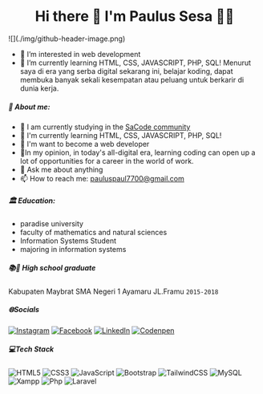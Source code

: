 <h1 align='center'>
  Hi there 👋 I'm Paulus Sesa 👨‍💻
</h1>
![](./img/github-header-image.png)


- 👀 I’m interested in web development
- 🌱 I’m currently learning HTML, CSS, JAVASCRIPT, PHP, SQL!
Menurut saya di era yang serba digital sekarang ini,
belajar koding, dapat membuka banyak sekali kesempatan atau
peluang untuk berkarir di dunia kerja.

##### 💫 About me:
- 🔭 I am currently studying in the [SaCode community](www.sacode.web.id)
- 🌱 I'm currently learning HTML, CSS, JAVASCRIPT, PHP, SQL!
- 👯 I'm want to become a web developer
- 🤔In my opinion, in today's all-digital era, learning coding can open up a lot of        opportunities for a career in the world of work.
- 💬 Ask me about anything
- 📫 How to reach me: pauluspaul7700@gmail.com

##### 🏛 Education:
- paradise university
- faculty of mathematics and natural   sciences
- Information Systems Student
- majoring in information systems

 ##### 📚🙏 High school graduate
   Kabupaten Maybrat
   SMA Negeri 1 Ayamaru JL.Framu `2015-2018`

##### 🌐Socials
[![Instagram](https://img.shields.io/badge/Instagram-%23E4405F.svg?logo=Instagram&logoColor=white)](https://www.instagram.com/sesa.paulus/)
[![Facebook](https://img.shields.io/badge/Facebook-1877F2?style=for-the-badge&logo=facebook&logoColor=white)](https://www.facebook.com/Slobofe)
[![LinkedIn](https://img.shields.io/badge/LinkedIn-%230077B5.svg?logo=linkedin&logoColor=white)](https://www.linkedin.com/in/paulus-sesa-551851240/?originalSubdomain=id)
[![Codenpen](https://img.shields.io/badge/Codepen-000000?style=for-the-badge&logo=codepen&logoColor=white)](https://codepen.io/PAULUS-SESA)


##### 💻Tech Stack
![HTML5](https://img.shields.io/badge/html5-%23E34F26.svg?style=for-the-badge&logo=html5&logoColor=white)
![CSS3](https://img.shields.io/badge/css3-%231572B6.svg?style=for-the-badge&logo=css3&logoColor=white)
![JavaScript](https://img.shields.io/badge/javascript-%23323330.svg?style=for-the-badge&logo=javascript&logoColor=%23F7DF1E) 
![Bootstrap](https://img.shields.io/badge/bootstrap-%23563D7C.svg?style=for-the-badge&logo=bootstrap&logoColor=white)
![TailwindCSS](https://img.shields.io/badge/tailwindcss-%2338B2AC.svg?style=for-the-badge&logo=tailwind-css&logoColor=white) 
![MySQL](https://img.shields.io/badge/mysql-%2300f.svg?style=for-the-badge&logo=mysql&logoColor=white)
![Xampp](https://img.shields.io/badge/Xampp-F37623?style=for-the-badge&logo=xampp&logoColor=white)
![Php](https://img.shields.io/badge/PHP-777BB4?style=for-the-badge&logo=php&logoColor=white)
![Laravel](https://img.shields.io/badge/Laravel-FF2D20?style=for-the-badge&logo=laravel&logoColor=white) 	
<!--
**seanpaulsesa/seanpaulsesa** is a ✨ _special_ ✨ repository because its `README.md` (this file) appears on your GitHub profile.

Here are some ideas to get you started:

- 🔭 I’m currently working on ...
- 🌱 I’m currently learning ...
- 👯 I’m looking to collaborate on ...
- 🤔 I’m looking for help with ...
- 💬 Ask me about ...
- 📫 How to reach me: ...
- 😄 Pronouns: ...
- ⚡ Fun fact: ...
-->
